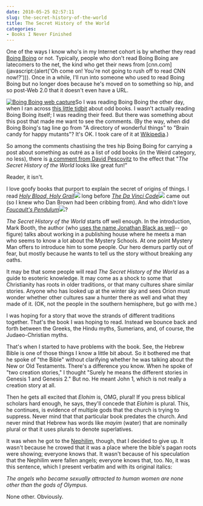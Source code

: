 ```yaml
---
date: 2010-05-25 02:57:11
slug: the-secret-history-of-the-world
title: The Secret History of the World
categories:
- Books I Never Finished
---
```


One of the ways I know who's in my Internet cohort is by whether they read [Boing Boing](https://www.boingboing.net/) or not. Typically, people who don't read Boing Boing are latecomers to the net, the kind who get their news from [cnn.com](javascript:(alert('Oh come on! You\'re not going to rush off to read CNN now!?'))). Once in a while, I'll run into someone who used to read Boing Boing but no longer does because he's moved on to something so hip, and so post-Web 2.0 that it doesn't even have a URL.


[![Boing Boing web capture](/IMAGE/bbscreen.png)](https://www.boingboing.net/2010/05/07/fortean-unusual-frin.html)So I was reading Boing Boing the other day, when I ran across [this little tidbit](https://www.boingboing.net/2010/05/07/fortean-unusual-frin.html) about odd books. I wasn't actually reading Boing Boing itself; I was reading their feed. But there was something about this post that made me want to see the comments. (By the way, when did Boing Boing's tag line go from "A directory of wonderful things" to "Brain candy for happy mutants"? It's OK. I took care of it at [Wikipedia](https://en.wikipedia.org/wiki/Boing_Boing).)

So among the comments chastising the tres hip Boing Boing for carrying a post about something as outré as a list of odd books (in the Weird category, no less), there is [a comment from David Pescovitz](https://www.boingboing.net/2010/05/07/fortean-unusual-frin.html#comment-781653) to the effect that "_The Secret History of the World_ looks like great fun!"

Reader, it isn't.

I love goofy books that purport to explain the secret of origins of things. I read [_Holy Blood, Holy Grail_](https://www.amazon.com/gp/product/0440136482?ie=UTF8&tag=pbore-20&linkCode=as2&camp=1789&creative=390957&creativeASIN=0440136482)![](https://www.assoc-amazon.com/e/ir?t=pbore-20&l=as2&o=1&a=0440136482) long before [_The Da Vinci Code_](https://www.amazon.com/gp/product/0307277674?ie=UTF8&tag=pbore-20&linkCode=as2&camp=1789&creative=390957&creativeASIN=0307277674)![](https://www.assoc-amazon.com/e/ir?t=pbore-20&l=as2&o=1&a=0307277674) came out (so I knew who Dan Brown had been cribbing from). And who didn't love [_Foucault's Pendulum_](https://www.amazon.com/gp/product/015603297X?ie=UTF8&tag=pbore-20&linkCode=as2&camp=1789&creative=390957&creativeASIN=015603297X)![](https://www.assoc-amazon.com/e/ir?t=pbore-20&l=as2&o=1&a=015603297X)?

_The Secret History of the World_ starts off well enough. In the introduction, Mark Booth, the author (who [uses the name Jonathan Black as well](https://quercusblog.typepad.com/insideoutthinking/2007/12/enough-damage.html)-- go figure) talks about working in a publishing house where he meets a man who seems to know a lot about the Mystery Schools. At one point Mystery Man offers to introduce him to some people. Our hero demurs partly out of fear, but mostly because he wants to tell us the story without breaking any oaths.

It may be that some people will read _The Secret History of the World_ as a guide to esoteric knowledge. It may come as a shock to some that Christianity has roots in older traditions, or that many cultures share similar stories. Anyone who has looked up at the winter sky and sees Orion must wonder whether other cultures saw a hunter there as well and what they made of it. (OK, not the people in the southern hemisphere, but go with me.)

I was hoping for a story that wove the strands of different traditions together. That's the book I was hoping to read. Instead we bounce back and forth between the Greeks, the Hindu myths, Sumerians, and, of course, the Judaeo-Christian myths.

That's when I started to have problems with the book. See, the Hebrew Bible is one of those things I know a little bit about. So it bothered me that he spoke of "the Bible" without clarifying whether he was talking about the New or Old Testaments. There's a difference you know. When he spoke of "two creation stories," I thought "Surely he means the different stories in Genesis 1 and Genesis 2." But no. He meant John 1, which is not really a creation story at all.

Then he gets all excited that _Elohim_ is, OMG, plural! If you press biblical scholars hard enough, he says, they'll concede that _Elohim_ is plural. This, he continues, is evidence of multiple gods that the church is trying to suppress. Never mind that that particular book predates the church. And never mind that Hebrew has words like _mayim_ (water) that are nominally plural or that it uses plurals to denote superlatives.

It was when he got to the [Nephilim](https://en.wikipedia.org/wiki/Nephilim), though, that I decided to give up. It wasn't because he crowed that it was a place where the bible's pagan roots were showing; everyone knows that. It wasn't because of his speculation that the Nephilim were fallen angels; everyone knows that, too. No, it was this sentence, which I present verbatim and with its original italics:

_The angels who became sexually attracted to human women are none other than the gods of Olympus._

None other. Obviously.

